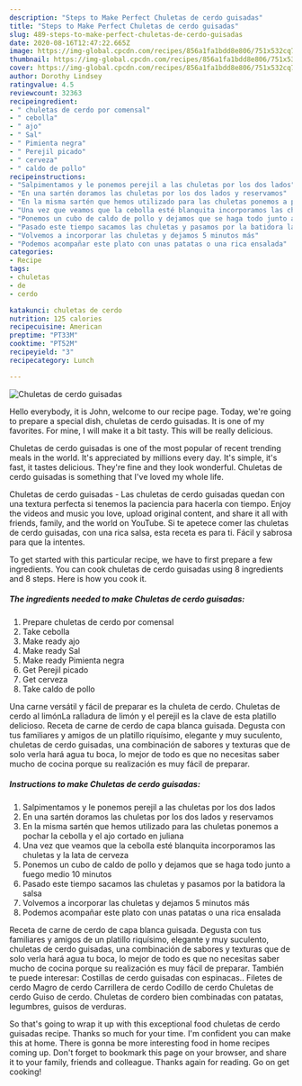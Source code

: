 ```yaml
---
description: "Steps to Make Perfect Chuletas de cerdo guisadas"
title: "Steps to Make Perfect Chuletas de cerdo guisadas"
slug: 489-steps-to-make-perfect-chuletas-de-cerdo-guisadas
date: 2020-08-16T12:47:22.665Z
image: https://img-global.cpcdn.com/recipes/856a1fa1bdd8e806/751x532cq70/chuletas-de-cerdo-guisadas-foto-principal.jpg
thumbnail: https://img-global.cpcdn.com/recipes/856a1fa1bdd8e806/751x532cq70/chuletas-de-cerdo-guisadas-foto-principal.jpg
cover: https://img-global.cpcdn.com/recipes/856a1fa1bdd8e806/751x532cq70/chuletas-de-cerdo-guisadas-foto-principal.jpg
author: Dorothy Lindsey
ratingvalue: 4.5
reviewcount: 32363
recipeingredient:
- " chuletas de cerdo por comensal"
- " cebolla"
- " ajo"
- " Sal"
- " Pimienta negra"
- " Perejil picado"
- " cerveza"
- " caldo de pollo"
recipeinstructions:
- "Salpimentamos y le ponemos perejil a las chuletas por los dos lados"
- "En una sartén doramos las chuletas por los dos lados y reservamos"
- "En la misma sartén que hemos utilizado para las chuletas ponemos a pochar la cebolla y el ajo cortado en juliana"
- "Una vez que veamos que la cebolla esté blanquita incorporamos las chuletas y la lata de cerveza"
- "Ponemos un cubo de caldo de pollo y dejamos que se haga todo junto a fuego medio 10 minutos"
- "Pasado este tiempo sacamos las chuletas y pasamos por la batidora la salsa"
- "Volvemos a incorporar las chuletas y dejamos 5 minutos más"
- "Podemos acompañar este plato con unas patatas o una rica ensalada"
categories:
- Recipe
tags:
- chuletas
- de
- cerdo

katakunci: chuletas de cerdo 
nutrition: 125 calories
recipecuisine: American
preptime: "PT33M"
cooktime: "PT52M"
recipeyield: "3"
recipecategory: Lunch

---
```



![Chuletas de cerdo guisadas](https://img-global.cpcdn.com/recipes/856a1fa1bdd8e806/751x532cq70/chuletas-de-cerdo-guisadas-foto-principal.jpg)

Hello everybody, it is John, welcome to our recipe page. Today, we're going to prepare a special dish, chuletas de cerdo guisadas. It is one of my favorites. For mine, I will make it a bit tasty. This will be really delicious.

Chuletas de cerdo guisadas is one of the most popular of recent trending meals in the world. It's appreciated by millions every day. It's simple, it's fast, it tastes delicious. They're fine and they look wonderful. Chuletas de cerdo guisadas is something that I've loved my whole life.

Chuletas de cerdo guisadas - Las chuletas de cerdo guisadas quedan con una textura perfecta si tenemos la paciencia para hacerla con tiempo. Enjoy the videos and music you love, upload original content, and share it all with friends, family, and the world on YouTube. Si te apetece comer las chuletas de cerdo guisadas, con una rica salsa, esta receta es para ti. Fácil y sabrosa para que la intentes.


To get started with this particular recipe, we have to first prepare a few ingredients. You can cook chuletas de cerdo guisadas using 8 ingredients and 8 steps. Here is how you cook it.

<!--inarticleads1-->

##### The ingredients needed to make Chuletas de cerdo guisadas:

1. Prepare  chuletas de cerdo por comensal
1. Take  cebolla
1. Make ready  ajo
1. Make ready  Sal
1. Make ready  Pimienta negra
1. Get  Perejil picado
1. Get  cerveza
1. Take  caldo de pollo


Una carne versátil y fácil de preparar es la chuleta de cerdo. Chuletas de cerdo al limónLa ralladura de limón y el perejil es la clave de esta platillo delicioso. Receta de carne de cerdo de capa blanca guisada. Degusta con tus familiares y amigos de un platillo riquísimo, elegante y muy suculento, chuletas de cerdo guisadas, una combinación de sabores y texturas que de solo verla hará agua tu boca, lo mejor de todo es que no necesitas saber mucho de cocina porque su realización es muy fácil de preparar. 

<!--inarticleads2-->

##### Instructions to make Chuletas de cerdo guisadas:

1. Salpimentamos y le ponemos perejil a las chuletas por los dos lados
1. En una sartén doramos las chuletas por los dos lados y reservamos
1. En la misma sartén que hemos utilizado para las chuletas ponemos a pochar la cebolla y el ajo cortado en juliana
1. Una vez que veamos que la cebolla esté blanquita incorporamos las chuletas y la lata de cerveza
1. Ponemos un cubo de caldo de pollo y dejamos que se haga todo junto a fuego medio 10 minutos
1. Pasado este tiempo sacamos las chuletas y pasamos por la batidora la salsa
1. Volvemos a incorporar las chuletas y dejamos 5 minutos más
1. Podemos acompañar este plato con unas patatas o una rica ensalada


Receta de carne de cerdo de capa blanca guisada. Degusta con tus familiares y amigos de un platillo riquísimo, elegante y muy suculento, chuletas de cerdo guisadas, una combinación de sabores y texturas que de solo verla hará agua tu boca, lo mejor de todo es que no necesitas saber mucho de cocina porque su realización es muy fácil de preparar. También te puede interesar: Costillas de cerdo guisadas con espinacas.. Filetes de cerdo Magro de cerdo Carrillera de cerdo Codillo de cerdo Chuletas de cerdo Guiso de cerdo. Chuletas de cordero bien combinadas con patatas, legumbres, guisos de verduras. 

So that's going to wrap it up with this exceptional food chuletas de cerdo guisadas recipe. Thanks so much for your time. I'm confident you can make this at home. There is gonna be more interesting food in home recipes coming up. Don't forget to bookmark this page on your browser, and share it to your family, friends and colleague. Thanks again for reading. Go on get cooking!
